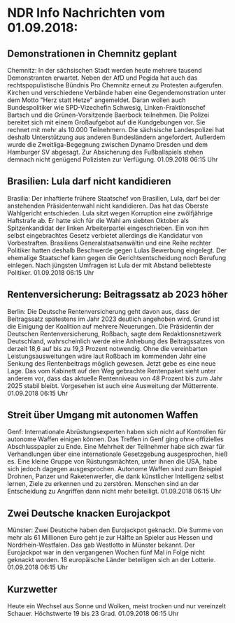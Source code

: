 # NDR Info Nachrichten vom 01.09.2018:


## Demonstrationen in Chemnitz geplant
Chemnitz: In der sächsischen Stadt werden heute mehrere tausend Demonstranten erwartet. Neben der AfD und Pegida hat auch das rechtspopulistische Bündnis Pro Chemnitz erneut zu Protesten aufgerufen. Kirchen und verschiedene Verbände haben eine Gegendemonstration unter dem Motto "Herz statt Hetze" angemeldet. Daran wollen auch Bundespolitiker wie SPD-Vizechefin Schwesig, Linken-Fraktionschef Bartsch und die Grünen-Vorsitzende Baerbock teilnehmen. Die Polizei bereitet sich mit einem Großaufgebot auf die Kundgebungen vor. Sie rechnet mit mehr als 10.000 Teilnehmern. Die sächsische Landespolizei hat deshalb Unterstützung aus anderen Bundesländern angefordert. Außerdem wurde die Zweitliga-Begegnung zwischen Dynamo Dresden und dem Hamburger SV abgesagt. Zur Absicherung des Fußballspiels stehen demnach nicht genügend Polizisten zur Verfügung. 01.09.2018 06:15 Uhr 

## Brasilien: Lula darf nicht kandidieren
Brasilia:	Der inhaftierte frühere Staatschef von Brasilien, Lula, darf bei der anstehenden Präsidentenwahl nicht kandidieren. Das hat das Oberste Wahlgericht entschieden. Lula sitzt wegen Korruption eine zwölfjährige Haftstrafe ab. Er hatte sich für die Wahl am siebten Oktober als Spitzenkandidat der linken Arbeiterpartei eingeschrieben. Ein von ihm selbst eingebrachtes Gesetz verbietet allerdings die Kandidatur von Vorbestraften. Brasiliens Generalstaatsanwältin und eine Reihe rechter Politiker hatten deshalb Beschwerde gegen Lulas Bewerbung eingelegt. Der ehemalige Staatschef kann gegen die Gerichtsentscheidung noch Berufung einlegen. Nach jüngsten Umfragen ist Lula der mit Abstand beliebteste Politiker. 01.09.2018 06:15 Uhr 

## Rentenversicherung: Beitragssatz ab 2023 höher
Berlin: Die Deutsche Rentenversicherung geht davon aus, dass der Beitragssatz spätestens im Jahr 2023 deutlich angehoben wird. Grund ist die Einigung der Koalition auf mehrere Neuerungen. Die Präsidentin der Deutschen Rentenversicherung, Roßbach, sagte dem Redaktionsnetzwerk Deutschland, wahrscheinlich werde eine Anhebung des Beitragssatzes von derzeit 18,6 auf bis zu 19,3 Prozent notwendig. Ohne die vereinbarten Leistungsausweitungen wäre laut Roßbach im kommenden Jahr eine Senkung des Rentenbeitrags möglich gewesen. Jetzt gebe es eine neue Lage. Das vom Kabinett auf den Weg gebrachte Rentenpaket sieht unter anderem vor, dass das aktuelle Rentenniveau von 48 Prozent bis zum Jahr 2025 stabil bleibt. Vorgesehen ist auch eine Ausweitung der Mütterrente. 01.09.2018 06:15 Uhr 

## Streit über Umgang mit autonomen Waffen
Genf:	Internationale Abrüstungsexperten haben sich nicht auf Kontrollen für autonome Waffen einigen können. Das Treffen in Genf ging ohne offizielles Abschlusspapier zu Ende. Eine Mehrheit der Teilnehmer habe sich zwar für Verhandlungen über eine internationale Gesetzgebung ausgesprochen, hieß es. Eine kleine Gruppe von Rüstungsmächten, unter ihnen die USA, habe sich jedoch dagegen ausgesprochen. Autonome Waffen sind zum Beispiel Drohnen, Panzer und Raketenwerfer, die dank künstlicher Intelligenz selbst lernen, Ziele zu erkennen und zu zerstören. Menschen sind an der Entscheidung zu Angriffen dann nicht mehr beteiligt. 01.09.2018 06:15 Uhr 

## Zwei Deutsche knacken Eurojackpot
Münster: Zwei Deutsche haben den Eurojackpot geknackt. Die Summe von mehr als 61 Millionen Euro geht je zur Hälfte an Spieler aus Hessen und Nordrhein-Westfalen. Das gab Westlotto in Münster bekannt. Der Eurojackpot war in den vergangenen Wochen fünf Mal in Folge nicht geknackt worden. 18 europäische Länder beteiligen sich an der Lotterie. 01.09.2018 06:15 Uhr 

## Kurzwetter
Heute ein Wechsel aus Sonne und Wolken, meist trocken und nur vereinzelt Schauer. Höchstwerte 19 bis 23 Grad. 01.09.2018 06:15 Uhr 
